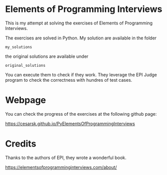 # Elements of Programming Interviews

This is my attempt at solving the exercises of Elements of Programming Interviews.

The exercises are solved in Python. My solution are available in the folder

    my_solutions

the original solutions are available under

    original_solutions

You can execute them to check if they work. They leverage the EPI Judge program to check the correctness with hundres of
test cases.

# Webpage

You can check the progress of the exercises at the following github page:

https://cesarsk.github.io/PyElementsOfProgrammingInterviews

# Credits

Thanks to the authors of EPI, they wrote a wonderful book. 

https://elementsofprogramminginterviews.com/about/